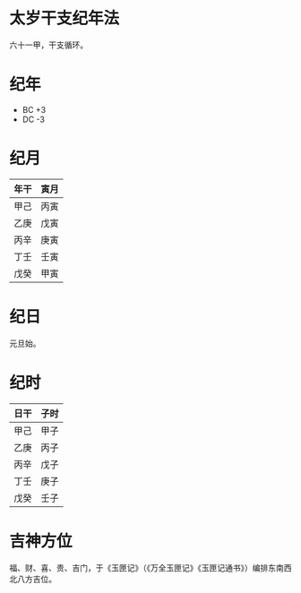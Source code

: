 # 太岁干支纪年法

六十一甲，干支循环。

# 纪年
- BC +3
- DC -3


<!-- http://www.360doc.com/content/12/0818/15/5869127_230867785.shtml -->
# 纪月

|年干|寅月|
|-|-|
|甲己|丙寅|
|乙庚|戊寅|
|丙辛|庚寅|
|丁壬|壬寅|
|戊癸|甲寅|

# 纪日

元旦始。

# 纪时

|日干|子时|
|-|-|
|甲己|甲子|
|乙庚|丙子|
|丙辛|戊子|
|丁壬|庚子|
|戊癸|壬子|


# 吉神方位

福、财、喜、贵、吉门，于《玉匣记》（《万全玉匣记》《玉匣记通书》）编排东南西北八方吉位。